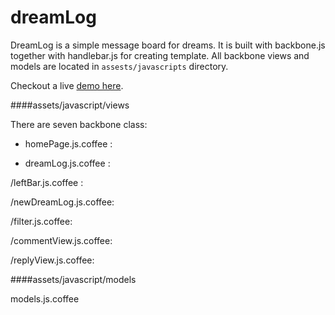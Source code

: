 dreamLog
========

DreamLog is a simple message board for dreams. It is built with backbone.js together with handlebar.js for creating template. 
All backbone views and models are located in <code>assests/javascripts</code> directory.

Checkout a live [demo here](http://dreamlog.heroku.com).

####assets/javascript/views

There are seven backbone class:

 * homePage.js.coffee : 
    
 * dreamLog.js.coffee :    
    
/leftBar.js.coffee :   

/newDreamLog.js.coffee:

/filter.js.coffee: 
       
/commentView.js.coffee:

/replyView.js.coffee:

    
    
    
####assets/javascript/models

models.js.coffee
